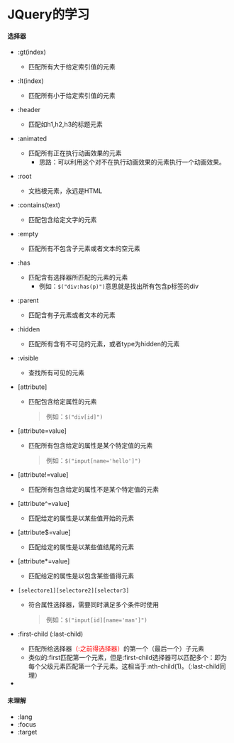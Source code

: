 # JQuery的学习

#### 选择器

* :gt(index)

  * 匹配所有大于给定索引值的元素

* :lt(index)

  * 匹配所有小于给定索引值的元素

* :header

  * 匹配如h1,h2,h3的标题元素

* :animated

  * 匹配所有正在执行动画效果的元素
    * 思路：可以利用这个对不在执行动画效果的元素执行一个动画效果。

* :root

  * 文档根元素，永远是HTML

* :contains(text)

  * 匹配包含给定文字的元素

* :empty

  * 匹配所有不包含子元素或者文本的空元素

* :has

  * 匹配含有选择器所匹配的元素的元素
    * 例如：`$("div:has(p)")`意思就是找出所有包含p标签的div

* :parent

  * 匹配含有子元素或者文本的元素

* :hidden

  * 匹配所有含有不可见的元素，或者type为hidden的元素

* :visible

  * 查找所有可见的元素

* [attribute]

  * 匹配包含给定属性的元素

    > 例如：`$("div[id]")`

* [attribute=value]

  * 匹配所有包含给定的属性是某个特定值的元素

    > 例如：`$("input[name='hello']")`

* [attribute!=value]

  * 匹配所有包含给定的属性不是某个特定值的元素

* [attribute^=value]

  * 匹配给定的属性是以某些值开始的元素

* [attribute$=value]

  * 匹配给定的属性是以某些值结尾的元素

* [attribute*=value]

  * 匹配给定的属性是以包含某些值得元素

* `[selectore1][selectore2][selector3]`

  * 符合属性选择器，需要同时满足多个条件时使用

    > 例如：`$("input[id][name='man']")`

* :first-child      (:last-child)

  * 匹配所给选择器<span style="color:red">（:之前得选择器）</span>的第一个（最后一个）子元素
  * 类似的:first匹配第一个元素，但是:first-child选择器可以匹配多个：即为每个父级元素匹配第一个子元素。这相当于:nth-child(1)。（:last-child同理）

* 



#### 未理解

* :lang
* :focus
* :target